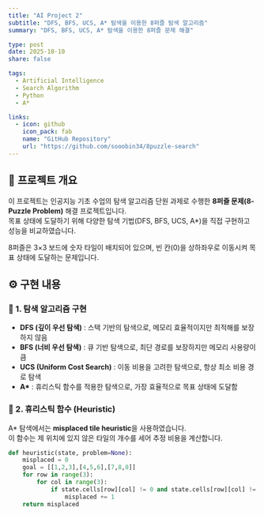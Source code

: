 ```yaml
---
title: "AI Project 2"
subtitle: "DFS, BFS, UCS, A* 탐색을 이용한 8퍼즐 탐색 알고리즘"
summary: "DFS, BFS, UCS, A* 탐색을 이용한 8퍼즐 문제 해결"

type: post
date: 2025-10-10
share: false

tags:
  - Artificial Intelligence
  - Search Algorithm
  - Python
  - A*

links:
  - icon: github
    icon_pack: fab
    name: "GitHub Repository"
    url: "https://github.com/sooobin34/8puzzle-search"
---
```

                                                                                                                                                        
## 🧩 프로젝트 개요
이 프로젝트는 인공지능 기초 수업의 탐색 알고리즘 단원 과제로 수행한 **8퍼즐 문제(8-Puzzle Problem)** 해결 프로젝트입니다.  
목표 상태에 도달하기 위해 다양한 탐색 기법(DFS, BFS, UCS, A*)을 직접 구현하고 성능을 비교하였습니다.  

8퍼즐은 3×3 보드에 숫자 타일이 배치되어 있으며, 빈 칸(0)을 상하좌우로 이동시켜 목표 상태에 도달하는 문제입니다.
                                                                                                                                                        
## ⚙️ 구현 내용

### 🔹 1. 탐색 알고리즘 구현
- **DFS (깊이 우선 탐색)** : 스택 기반의 탐색으로, 메모리 효율적이지만 최적해를 보장하지 않음  
- **BFS (너비 우선 탐색)** : 큐 기반 탐색으로, 최단 경로를 보장하지만 메모리 사용량이 큼  
- **UCS (Uniform Cost Search)** : 이동 비용을 고려한 탐색으로, 항상 최소 비용 경로 탐색  
- **A\*** : 휴리스틱 함수를 적용한 탐색으로, 가장 효율적으로 목표 상태에 도달함  
                                                                                                                                                        
### 🔹 2. 휴리스틱 함수 (Heuristic)
A\* 탐색에서는 **misplaced tile heuristic**을 사용하였습니다.  
이 함수는 제 위치에 있지 않은 타일의 개수를 세어 추정 비용을 계산합니다.
```python
def heuristic(state, problem=None):
    misplaced = 0
    goal = [[1,2,3],[4,5,6],[7,8,0]]
    for row in range(3):
        for col in range(3):
            if state.cells[row][col] != 0 and state.cells[row][col] != goal[row][col]:
                misplaced += 1
    return misplaced
